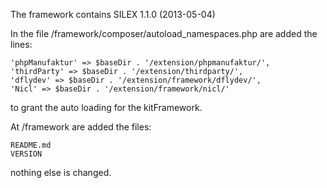 The framework contains SILEX 1.1.0 (2013-05-04)

In the file /framework/composer/autoload_namespaces.php are added the lines:

    'phpManufaktur' => $baseDir . '/extension/phpmanufaktur/',
    'thirdParty' => $baseDir . '/extension/thirdparty/',
    'dflydev' => $baseDir . '/extension/framework/dflydev/',
    'Nicl' => $baseDir . '/extension/framework/nicl/'

to grant the auto loading for the kitFramework.

At /framework are added the files:

    README.md
    VERSION

nothing else is changed.